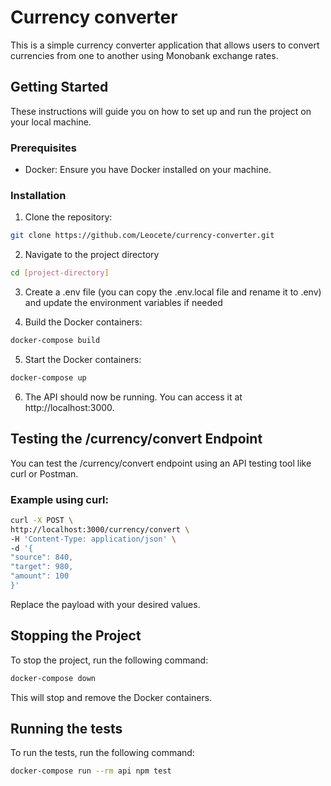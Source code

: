# Currency converter

This is a simple currency converter application that allows users to convert currencies from one to another using
Monobank exchange rates.

## Getting Started

These instructions will guide you on how to set up and run the project on your local machine.

### Prerequisites

- Docker: Ensure you have Docker installed on your machine.

### Installation

1. Clone the repository:

```bash
git clone https://github.com/Leocete/currency-converter.git
```

2. Navigate to the project directory

```bash
cd [project-directory]
```

3. Create a .env file (you can copy the .env.local file and rename it to .env) and update the environment variables if
   needed


4. Build the Docker containers:

```bash
docker-compose build
```

5. Start the Docker containers:

```bash
docker-compose up
```

6. The API should now be running. You can access it at http://localhost:3000.

## Testing the /currency/convert Endpoint

You can test the /currency/convert endpoint using an API testing tool like curl or Postman.

### Example using curl:

```bash
curl -X POST \
http://localhost:3000/currency/convert \
-H 'Content-Type: application/json' \
-d '{
"source": 840,
"target": 980,
"amount": 100
}'
```

Replace the payload with your desired values.

## Stopping the Project

To stop the project, run the following command:

```bash
docker-compose down
```

This will stop and remove the Docker containers.

## Running the tests

To run the tests, run the following command:

```bash
docker-compose run --rm api npm test
```

